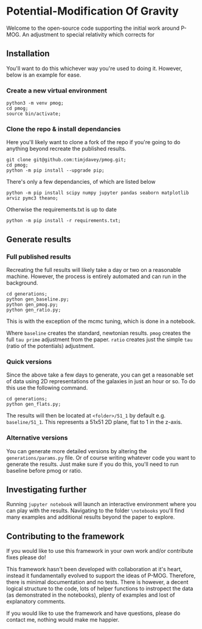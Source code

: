 # Potential-Modification Of Gravity

Welcome to the open-source code supporting the initial work around P-MOG. An adjustment to special relativity which corrects for 


## Installation

You'll want to do this whichever way you're used to doing it. However, below is an example for ease.

### Create a new virtual environment
```
python3 -m venv pmog;
cd pmog;
source bin/activate;
```

### Clone the repo & install dependancies

Here you'll likely want to clone a fork of the repo if you're going to do anything beyond recreate the published results.

```
git clone git@github.com:timjdavey/pmog.git;
cd pmog;
python -m pip install --upgrade pip;
```

There's only a few dependancies, of which are listed below
```
python -m pip install scipy numpy jupyter pandas seaborn matplotlib arviz pymc3 theano;
```
Otherwise the requirements.txt is up to date
```
python -m pip install -r requirements.txt;
```

## Generate results

### Full published results
Recreating the full results will likely take a day or two on a reasonable machine. However, the process is entirely automated and can run in the background.
```
cd generations;
python gen_baseline.py;
python gen_pmog.py;
python gen_ratio.py;
```
This is with the exception of the mcmc tuning, which is done in a notebook.

Where `baseline` creates the standard, newtonian results. `pmog` creates the full `tau prime` adjustment from the paper. `ratio` creates just the simple `tau` (ratio of the potentials) adjustment.


### Quick versions
Since the above take a few days to generate, you can get a reasonable set of data using 2D representations of the galaxies in just an hour or so. To do this use the following command.
```
cd generations;
python gen_flats.py;
```
The results will then be located at `<folder>/51_1` by default e.g. `baseline/51_1`. This represents a 51x51 2D plane, flat to 1 in the z-axis.


### Alternative versions
You can generate more detailed versions by altering the `generations/params.py` file. Or of course writing whatever code you want to generate the results. Just make sure if you do this, you'll need to run baseline before pmog or ratio.


## Investigating further
Running `jupyter notebook` will launch an interactive environment where you can play with the results. Navigating to the folder `\notebooks` you'll find many examples and additional results beyond the paper to explore.


## Contributing to the framework
If you would like to use this framework in your own work and/or contribute fixes please do!

This framework hasn't been developed with collaboration at it's heart, instead it fundamentally evolved to support the ideas of P-MOG. Therefore, there is minimal documentation and no tests. There is however, a decent logical structure to the code, lots of helper functions to instropect the data (as demonstrated in the notebooks), plenty of examples and lost of explanatory comments.

If you would like to use the framework and have questions, please do contact me, nothing would make me happier.

